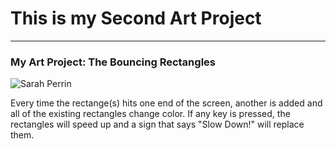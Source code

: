 # This is my Second Art Project
------

### My Art Project: The Bouncing Rectangles 
![Sarah Perrin](images/screenshot.png?raw=true "Sarah Perrin")

Every time the rectange(s) hits one end of the screen, another is added and all of the existing rectangles change color. If any key is pressed, the rectangles will speed up and a sign that says "Slow Down!" will replace them. 


